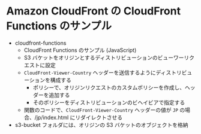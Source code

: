 # Amazon CloudFront の CloudFront Functions のサンプル

- cloudfront-functions
    - CloudFront Functions のサンプル (JavaScript)
    - S3 バケットをオリジンとするディストリビューションのビューワーリクエストに設定
    - `CloudFront-Viewer-Country` ヘッダーを送信するようにディストリビューションを構成する
        - ポリシーで、オリジンリクエストのカスタムポリシーを作成し、ヘッダーを追加する
        - そのポリシーをディストリビューションのビヘイビアで指定する  
    - 関数のコードで、`CloudFront-Viewer-Country` ヘッダーの値が `JP` の場合、/jp/index.html にリダイレクトさせる
- s3-bucket フォルダには、オリジンの S3 バケットのオブジェクトを格納
     
 

